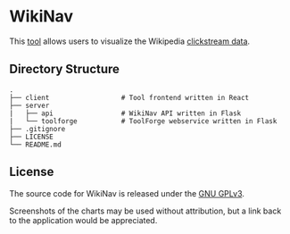 # WikiNav

This [tool](https://wikinav.toolforge.org) allows users to visualize the Wikipedia [clickstream data](https://dumps.wikimedia.org/other/clickstream/readme.html).

## Directory Structure

    .
    ├── client                  # Tool frontend written in React
    ├── server
    |   ├── api                 # WikiNav API written in Flask
    |   └── toolforge           # ToolForge webservice written in Flask
    ├── .gitignore
    ├── LICENSE
    └── README.md

## License

The source code for WikiNav is released under the [GNU GPLv3](https://github.com/mnzpk/WikiNav/blob/main/LICENSE).

Screenshots of the charts may be used without attribution, but a link back to the application would be appreciated.

